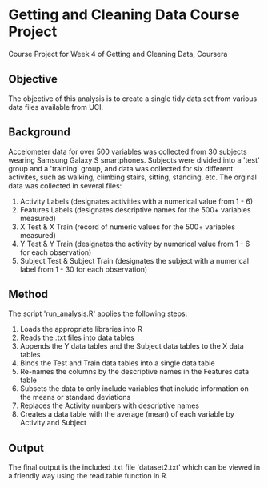 # Getting and Cleaning Data Course Project
Course Project for Week 4 of Getting and Cleaning Data, Coursera

## Objective
The objective of this analysis is to create a single tidy data set from various data files available from UCI.

## Background
Accelometer data for over 500 variables was collected from 30 subjects wearing Samsung Galaxy S smartphones. Subjects were divided into a 'test' group and a 'training' group, and data was collected for six different activites, such as walking, climbing stairs, sitting, standing, etc. The orginal data was collected in several files:

1. Activity Labels (designates activities with a numerical value from 1 - 6)
2. Features Labels (designates descriptive names for the 500+ variables measured)
3. X Test & X Train (record of numeric values for the 500+ variables measured)
4. Y Test & Y Train (designates the activity by numerical value from 1 - 6 for each observation)
5. Subject Test & Subject Train (designates the subject with a numerical label from 1 - 30 for each observation)

## Method
The script 'run_analysis.R' applies the following steps:

1. Loads the appropriate libraries into R
2. Reads the .txt files into data tables
3. Appends the Y data tables and the Subject data tables to the X data tables
4. Binds the Test and Train data tables into a single data table
5. Re-names the columns by the descriptive names in the Features data table
6. Subsets the data to only include variables that include information on the means or standard deviations
7. Replaces the Activity numbers with descriptive names
8. Creates a data table with the average (mean) of each variable by Activity and Subject

## Output
The final output is the included .txt file 'dataset2.txt' which can be viewed in a friendly way using the read.table function in R.
